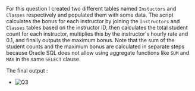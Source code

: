 For this question I created two different tables named `Instuctors` and `Classes` respectively and populated them with some data. The script calculates the bonus for each instructor by joining the `Instructors` and `Classes` tables based on the instructor ID, then calculates the total student count for each instructor, multiplies this by the instructor's hourly rate and 0.1, and finally outputs the maximum bonus. Note that the sum of the student counts and the maximum bonus are calculated in separate steps because Oracle SQL does not allow using aggregate functions like `SUM` and `MAX` in the same `SELECT` clause.

The final output :  
- ![Q3](Q3.png)